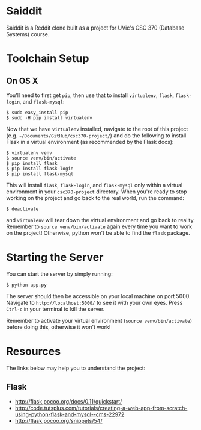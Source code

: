 # Saiddit

Saiddit is a Reddit clone built as a project for UVic's CSC 370 (Database
Systems) course.

# Toolchain Setup

## On OS X

You'll need to first get `pip`, then use that to install `virtualenv`, `flask`,
`flask-login`, and `flask-mysql`:

```
$ sudo easy_install pip
$ sudo -H pip install virtualenv
```

Now that we have `virtualenv` installed, navigate to the root of this project
(e.g. `~/Documents/GitHub/csc370-project/`) and do the following to install
Flask in a virtual environment (as recommended by the Flask docs):

```
$ virtualenv venv
$ source venv/bin/activate
$ pip install flask
$ pip install flask-login
$ pip install flask-mysql
```

This will install `flask`, `flask-login`, and `flask-mysql` only within a
virtual environment in your `csc370-project` directory. When you're ready to
stop working on the project and go back to the real world, run the command:

```
$ deactivate
```

and `virtualenv` will tear down the virtual environment and go back to reality.
Remember to `source venv/bin/activate` again every time you want to work on the
project! Otherwise, python won't be able to find the `flask` package.

# Starting the Server

You can start the server by simply running:

```
$ python app.py
```

The server should then be accessible on your local machine on port 5000.
Navigate to `http://localhost:5000/` to see it with your own eyes. Press
`Ctrl-c` in your terminal to kill the server.

Remember to activate your virtual environment (`source venv/bin/activate`)
before doing this, otherwise it won't work!

# Resources

The links below may help you to understand the project:

## Flask

* http://flask.pocoo.org/docs/0.11/quickstart/
* http://code.tutsplus.com/tutorials/creating-a-web-app-from-scratch-using-python-flask-and-mysql--cms-22972
* http://flask.pocoo.org/snippets/54/

